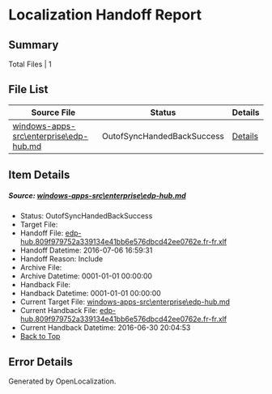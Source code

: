 # <a name='report-top'></a> Localization Handoff Report

## Summary
 Total Files | 1

## File List
 Source File | Status | Details 
 ----------- | ------ | ------- 
 [windows-apps-src\enterprise\edp-hub.md](https://github.com/Microsoft/windows-apps/blob/b63c6d6fa44cf69fad238ffec732b4f3471cb50d/windows-apps-src/enterprise/edp-hub.md) | OutofSyncHandedBackSuccess | [Details](#b9a8e8e59174ca58e229a12cac47c90f6a16d4462144)

## Item Details
##### <a name='b9a8e8e59174ca58e229a12cac47c90f6a16d4462144'></a> Source: [windows-apps-src\enterprise\edp-hub.md](https://github.com/Microsoft/windows-apps/blob/b63c6d6fa44cf69fad238ffec732b4f3471cb50d/windows-apps-src/enterprise/edp-hub.md)
* Status: OutofSyncHandedBackSuccess
* Target File: 
* Handoff File: [edp-hub.809f979752a339134e41bb6e576dbcd42ee0762e.fr-fr.xlf](https://github.com/Microsoft/WDG.handoff/blob/b6acdaff132bb513204aaf7cd67195f6bee83f83/ol-handoff/Microsoft/windows-apps.fr-fr/master/edp-hub.809f979752a339134e41bb6e576dbcd42ee0762e.fr-fr.xlf)
* Handoff Datetime: 2016-07-06 16:59:31
* Handoff Reason: Include
* Archive File: 
* Archive Datetime: 0001-01-01 00:00:00
* Handback File: 
* Handback Datetime: 0001-01-01 00:00:00
* Current Target File: [windows-apps-src\enterprise\edp-hub.md](https://github.com/Microsoft/windows-apps.fr-fr/blob/3bcbe0fc0f8f2a8924c5fd1c9f3505a977e39ac6/windows-apps-src/enterprise/edp-hub.md)
* Current Handback File: [edp-hub.809f979752a339134e41bb6e576dbcd42ee0762e.fr-fr.xlf](https://github.com/Microsoft/WDG.handback/blob/7f5cc33e62c0a3e0fdb88eecaac3c841425c88fe/ol-handback/Microsoft/windows-apps.fr-fr/master/edp-hub.809f979752a339134e41bb6e576dbcd42ee0762e.fr-fr.xlf)
* Current Handback Datetime: 2016-06-30 20:04:53
* [Back to Top](#report-top)


## Error Details

Generated by OpenLocalization.
